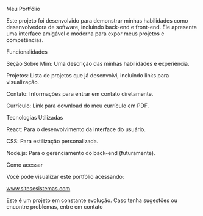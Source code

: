 Meu Portfólio

Este projeto foi desenvolvido para demonstrar minhas habilidades como desenvolvedora de software, incluindo back-end e front-end. Ele apresenta uma interface amigável e moderna para expor meus projetos e competências.

Funcionalidades

Seção Sobre Mim: Uma descrição das minhas habilidades e experiência.

Projetos: Lista de projetos que já desenvolvi, incluindo links para visualização.

Contato: Informações para entrar em contato diretamente.

Currículo: Link para download do meu currículo em PDF.

Tecnologias Utilizadas

React: Para o desenvolvimento da interface do usuário.

CSS: Para estilização personalizada.

Node.js: Para o gerenciamento do back-end (futuramente).

Como acessar

Você pode visualizar este portfólio acessando:

www.sitesesistemas.com

Este é um projeto em constante evolução. Caso tenha sugestões ou encontre problemas, entre em contato